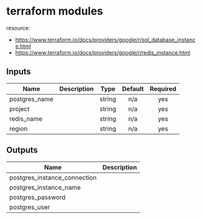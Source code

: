 # terraform modules

resource:

* https://www.terraform.io/docs/providers/google/r/sql_database_instance.html
* https://www.terraform.io/docs/providers/google/r/redis_instance.html

<!-- BEGINNING OF PRE-COMMIT-TERRAFORM DOCS HOOK -->
## Inputs

| Name | Description | Type | Default | Required |
|------|-------------|:----:|:-----:|:-----:|
| postgres\_name |  | string | n/a | yes |
| project |  | string | n/a | yes |
| redis\_name |  | string | n/a | yes |
| region |  | string | n/a | yes |

## Outputs

| Name | Description |
|------|-------------|
| postgres\_instance\_connection |  |
| postgres\_instance\_name |  |
| postgres\_password |  |
| postgres\_user |  |

<!-- END OF PRE-COMMIT-TERRAFORM DOCS HOOK -->